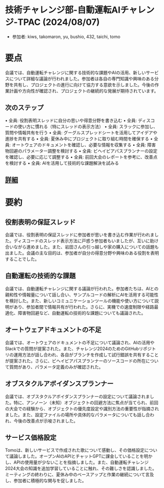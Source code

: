 # 技術チャレンジ部-自動運転AIチャレンジ-TPAC (2024/08/07)
- 参加者: kiws, takomaron, yu, bushio, 432, taichi, tomo

# 要点
会議では、自動運転チャレンジに関する技術的な課題やAIの活用、新しいサービスについて詳細な議論が行われました。参加者は各自の専門知識や興味のある分野を共有し、プロジェクトの進行に向けて協力する意欲を示しました。今後の作業計画や方向性が確認され、プロジェクトの継続的な発展が期待されています。

## 次のステップ
• 全員: 役割表明スレッドに自分の思いや得意分野を書き込む
• 全員: ディスコードの使い方に慣れる（特にスレッドの表示方法）
• 全員: スラックに参加し、質問や情報共有を行う
• 全員: グーグルスプレッドシートを活用してアイデアや進捗を共有する
• 全員: 夏休み中にプロジェクトに取り組む時間を確保する
• 全員: オートウェアのドキュメントを確認し、必要な情報を収集する
• 全員: 障害物回避のパラメーター調整を検討する
• 全員: ビヘイビアパスプランナーの設定を確認し、必要に応じて調整する
• 全員: 前回大会のレポートを参考に、改善点を検討する
• 全員: AIを活用して技術的な課題解決を試みる

## [詳細](20240807_detail.md)

# 要約
## 役割表明の保証スレッド
会議では、役割表明の保証スレッドに参加者が思いを書き込む作業が行われました。ディスコードのスレッド表示方法に戸惑う参加者もいましたが、互いに助け合いながら進めました。また、岩田さんの引っ越しや家の購入についての話題も出ました。会議の主な目的は、参加者が自分の得意分野や興味のある役割を表明することでした。
## 自動運転の技術的な課題
会議では、自動運転チャレンジに関する議論が行われた。参加者たちは、AIとの親和性や情報量について話し合い、サンプルコードの解析にAIを活用する可能性を検討した。また、新しいコミュニケーションツールの機能や使い方について説明があり、参加者間で情報共有が行われた。さらに、実機での速度制限や経路最適化、障害物回避など、自動運転の技術的な課題についても議論された。
## オートウェアドキュメントの不足
会議では、オートウェアのドキュメントの不足について議論され、AIの活用やSlackでの質問が提案された。また、チャレンジ2024のためのGitHubリポジトリの運用方法が話し合われ、各自がブランチを作成して試行錯誤を共有することが提案された。さらに、ビヘイビアパスプランナーのソースコードの所在について質問があり、パラメータ定義のみが確認された。
## オブスタクルアボイダンスプランナー
会議では、オブスタクルアボイダンスプランナーの設定について議論されました。特に、アンノーン（未知）オブジェクトの回避方法に焦点が当てられ、前回の大会での経験から、オブジェクトの優先度設定や識別方法の重要性が指摘されました。また、設定ファイルの場所や具体的なパラメータについても話し合われ、今後の改善点が示唆されました。
## サービス価格設定
Tomoは、新しいサービスで作成された歌について感動し、その価格設定について議論しました。オープンAIのAPIとチャットGPTに課金していることを明かし、APIの使用量が少ないことを指摘しました。また、自動運転チャレンジ2024大会の知識を追加学習していることに触れ、その難しさを認識しました。ミーティングの終わりに、夏休み中のベースアップと作業の継続について言及し、参加者に積極的な関与を促しました。

